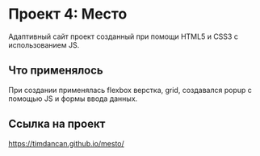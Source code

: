 # Проект 4: Место

Адаптивный сайт проект созданный при помощи HTML5 и CSS3 с использованием JS.

## Что применялось

При создании применялась flexbox верстка, grid, создавался popup с помощью JS и формы ввода данных.

## Ссылка на проект

https://timdancan.github.io/mesto/
